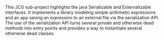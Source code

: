 This JCG sub-project highlights the java Serializable and Externalizable interfaces. It implements a library modeling simple arithmetic expressions and an app saving an expression to an external file via the serialization API. The use of the serialization API turns several private and otherwise dead methods into entry points and provides a way to instantiate several otherwise dead classes.
